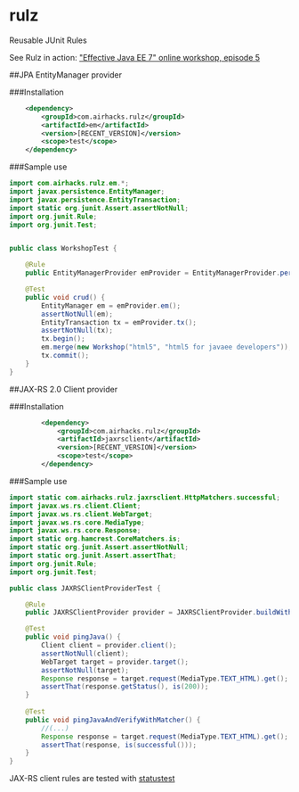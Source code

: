 # rulz
Reusable JUnit Rules

See Rulz in action: ["Effective Java EE 7" online workshop, episode 5](http://effectivejavaee.com)

##JPA EntityManager provider

###Installation

```xml
    <dependency>
        <groupId>com.airhacks.rulz</groupId>
        <artifactId>em</artifactId>
        <version>[RECENT_VERSION]</version>
        <scope>test</scope>
    </dependency>
```
###Sample use

```java
import com.airhacks.rulz.em.*;
import javax.persistence.EntityManager;
import javax.persistence.EntityTransaction;
import static org.junit.Assert.assertNotNull;
import org.junit.Rule;
import org.junit.Test;


public class WorkshopTest {

    @Rule
    public EntityManagerProvider emProvider = EntityManagerProvider.persistenceUnit("it");

    @Test
    public void crud() {
        EntityManager em = emProvider.em();
        assertNotNull(em);
        EntityTransaction tx = emProvider.tx();
        assertNotNull(tx);
        tx.begin();
        em.merge(new Workshop("html5", "html5 for javaee developers"));
        tx.commit();
    }
}
```
##JAX-RS 2.0 Client provider

###Installation

```xml
        <dependency>
            <groupId>com.airhacks.rulz</groupId>
            <artifactId>jaxrsclient</artifactId>
            <version>[RECENT_VERSION]</version>
            <scope>test</scope>
        </dependency>
```

###Sample use

```java
import static com.airhacks.rulz.jaxrsclient.HttpMatchers.successful;
import javax.ws.rs.client.Client;
import javax.ws.rs.client.WebTarget;
import javax.ws.rs.core.MediaType;
import javax.ws.rs.core.Response;
import static org.hamcrest.CoreMatchers.is;
import static org.junit.Assert.assertNotNull;
import static org.junit.Assert.assertThat;
import org.junit.Rule;
import org.junit.Test;

public class JAXRSClientProviderTest {

    @Rule
    public JAXRSClientProvider provider = JAXRSClientProvider.buildWithURI("http://www.java.com");

    @Test
    public void pingJava() {
        Client client = provider.client();
        assertNotNull(client);
        WebTarget target = provider.target();
        assertNotNull(target);
        Response response = target.request(MediaType.TEXT_HTML).get();
        assertThat(response.getStatus(), is(200));
    }
    
    @Test
    public void pingJavaAndVerifyWithMatcher() {
        //(...)
        Response response = target.request(MediaType.TEXT_HTML).get();
        assertThat(response, is(successful()));
    }
}
```

JAX-RS client rules are tested with [statustest](https://github.com/AdamBien/statustest)